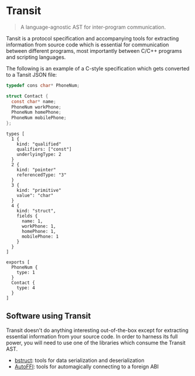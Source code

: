 Transit
=======

> A language-agnostic AST for inter-program communication.

Tansit is a protocol specification and accompanying tools for extracting 
information from source code which is essential for communication between
different programs, most importantly between C/C++ programs and scripting
languages.

The following is an example of a C-style specification which gets converted to a Tansit JSON file:

```c
typedef cons char* PhoneNum;

struct Contact {
  const char* name;
  PhoneNum workPhone;
  PhoneNum homePhone;
  PhoneNum mobilePhone;
};
```

```hocon
types [
  1 {
    kind: "qualified"
    qualifiers: ["const"]
    underlyingType: 2
  }
  2 {
    kind: "pointer"
    referencedType: "3"
  }
  3 {
    kind: "primitive"
    value": "char"
  }
  4 { 
    kind: "struct",
    fields {
      name: 1,
      workPhone: 1,
      homePhone: 1, 
      mobilePhone: 1
    }
  }
]

exports [
  PhoneNum {
    type: 1
  }
  Contact {
    type: 4
  }
]
```

## Software using Transit

Transit doesn't do anything interesting out-of-the-box except for extracting
essential information from your source code. In order to harness its full
power, you will need to use one of the libraries which consume the Transit AST.

 - [bstruct](http://github.com/samvv/binstruct): tools for data serialization and deserialization
 - [AutoFFI](http://github.com/samvv/AutoFFI): tools for automagically connecting to a foreign ABI

<!--Transit is a library which allows you to query a program's structure within your-->
<!--own software, without relying on external compilers or parsers. Transit does the-->
<!--heavy lifting of selecting the right compiler for the job, and returns things-->
<!--such as a list of symbols and type information of a set of sources to your-->
<!--program.-->

